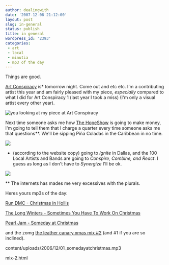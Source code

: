 ```yaml
---
author: dealingwith
date: '2007-12-08 21:12:00'
layout: post
slug: in-general
status: publish
title: in general
wordpress_id: '2393'
categories:
 - art
 - local
 - minutia
 - mp3 of the day
---
```


Things are good.

[Art Conspiracy][1] is* tomorrow night. Come out and etc etc. I'm a
contributing artist this year and am fairly pleased with my piece,
_especially_ compared to what I did for Art Conspiracy 1 (last year I took a
miss) (I'm only a visual artist every other year).

![][2]

Next time someone asks me how [The HopeShow][3] is going to make money, I'm
going to tell them that I charge a quarter every time someone asks me that
questions**. We'll be sipping Piña Coladas in the Caribbean in no time.

[![][4]][5]

* (according to the website copy) going to _Ignite_ in Dallas, and the 100
Local Artists and Bands are going to _Conspire, Combine, and React_. I guess
as long as I don't have to _Synergize_ I'll be ok.

[![][6]][7]

** The internets has mades me very excessives with the plurals.

Heres yours mp3s of the day:

[Run DMC - Christmas in Hollis][8]

[The Long Winters - Sometimes You Have To Work On Christmas][9]

[Pearl Jam - Someday at Christmas][10]

and the zomg [the leather canary xmas mix #2][11] (and #1 if you are so
inclined).

   [1]: http://www.artconspiracy.org/

   [2]: http://danielsjourney.com/blog/files/2007/12/fry-see-what-you-did-there-scaled.jpg (you looking at my piece at Art Conspiracy)

   [3]: http://hopeshow.tv

   [4]: http://danielsjourney.com/blog/files/2007/12/118855928767_resized.jpg

   [5]: http://danielsjourney.com/blog/files/2007/12/118855928767.jpg

   [6]: http://danielsjourney.com/blog/files/2007/12/119569752555_resized.jpg

   [7]: http://danielsjourney.com/blog/files/2007/12/119569752555.jpg

   [8]: http://whokilledthemixtape.blogspot.com/2006/12/ill-reindeer.html

   [9]: http://www.chromewaves.net/?itemid=2840

   [10]: http://www.whokilledthemixtape.com/wp-
content/uploads/2006/12/01_somedayatchristmas.mp3

   [11]: http://www.theleathercanary.com/2007/12/leather-canary-xmas-
mix-2.html

